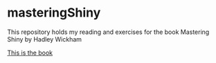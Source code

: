 # masteringShiny
This repository holds my reading and exercises for the book Mastering Shiny by Hadley Wickham

[This is the book ](https://mastering-shiny.org/)


